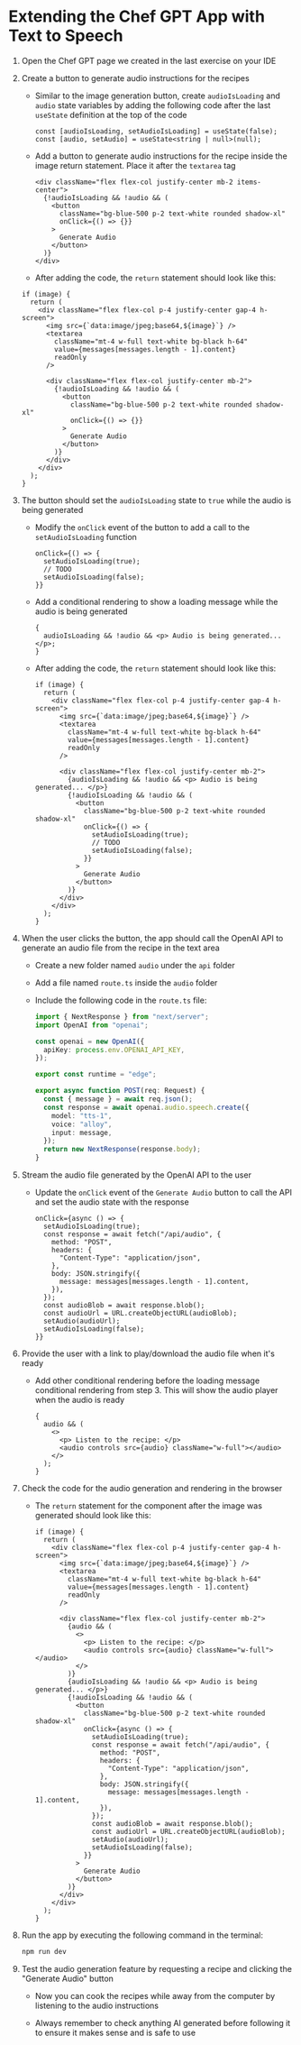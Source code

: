 # Extending the Chef GPT App with Text to Speech

1. Open the Chef GPT page we created in the last exercise on your IDE

2. Create a button to generate audio instructions for the recipes

   - Similar to the image generation button, create `audioIsLoading` and `audio` state variables by adding the following code after the last `useState` definition at the top of the code

     ```tsx
     const [audioIsLoading, setAudioIsLoading] = useState(false);
     const [audio, setAudio] = useState<string | null>(null);
     ```

   - Add a button to generate audio instructions for the recipe inside the image return statement. Place it after the `textarea` tag

     ```tsx
     <div className="flex flex-col justify-center mb-2 items-center">
       {!audioIsLoading && !audio && (
         <button
           className="bg-blue-500 p-2 text-white rounded shadow-xl"
           onClick={() => {}}
         >
           Generate Audio
         </button>
       )}
     </div>
     ```

   - After adding the code, the `return` statement should look like this:

   ```tsx
   if (image) {
     return (
       <div className="flex flex-col p-4 justify-center gap-4 h-screen">
         <img src={`data:image/jpeg;base64,${image}`} />
         <textarea
           className="mt-4 w-full text-white bg-black h-64"
           value={messages[messages.length - 1].content}
           readOnly
         />

         <div className="flex flex-col justify-center mb-2">
           {!audioIsLoading && !audio && (
             <button
               className="bg-blue-500 p-2 text-white rounded shadow-xl"
               onClick={() => {}}
             >
               Generate Audio
             </button>
           )}
         </div>
       </div>
     );
   }
   ```

3. The button should set the `audioIsLoading` state to `true` while the audio is being generated

   - Modify the `onClick` event of the button to add a call to the `setAudioIsLoading` function

     ```tsx
     onClick={() => {
       setAudioIsLoading(true);
       // TODO
       setAudioIsLoading(false);
     }}
     ```

   - Add a conditional rendering to show a loading message while the audio is being generated

     ```tsx
     {
       audioIsLoading && !audio && <p> Audio is being generated... </p>;
     }
     ```

   - After adding the code, the `return` statement should look like this:

     ```tsx
     if (image) {
       return (
         <div className="flex flex-col p-4 justify-center gap-4 h-screen">
           <img src={`data:image/jpeg;base64,${image}`} />
           <textarea
             className="mt-4 w-full text-white bg-black h-64"
             value={messages[messages.length - 1].content}
             readOnly
           />

           <div className="flex flex-col justify-center mb-2">
             {audioIsLoading && !audio && <p> Audio is being generated... </p>}
             {!audioIsLoading && !audio && (
               <button
                 className="bg-blue-500 p-2 text-white rounded shadow-xl"
                 onClick={() => {
                   setAudioIsLoading(true);
                   // TODO
                   setAudioIsLoading(false);
                 }}
               >
                 Generate Audio
               </button>
             )}
           </div>
         </div>
       );
     }
     ```

4. When the user clicks the button, the app should call the OpenAI API to generate an audio file from the recipe in the text area

   - Create a new folder named `audio` under the `api` folder

   - Add a file named `route.ts` inside the `audio` folder

   - Include the following code in the `route.ts` file:

     ```ts
     import { NextResponse } from "next/server";
     import OpenAI from "openai";

     const openai = new OpenAI({
       apiKey: process.env.OPENAI_API_KEY,
     });

     export const runtime = "edge";

     export async function POST(req: Request) {
       const { message } = await req.json();
       const response = await openai.audio.speech.create({
         model: "tts-1",
         voice: "alloy",
         input: message,
       });
       return new NextResponse(response.body);
     }
     ```

5. Stream the audio file generated by the OpenAI API to the user

   - Update the `onClick` event of the `Generate Audio` button to call the API and set the audio state with the response

     ```tsx
     onClick={async () => {
       setAudioIsLoading(true);
       const response = await fetch("/api/audio", {
         method: "POST",
         headers: {
           "Content-Type": "application/json",
         },
         body: JSON.stringify({
           message: messages[messages.length - 1].content,
         }),
       });
       const audioBlob = await response.blob();
       const audioUrl = URL.createObjectURL(audioBlob);
       setAudio(audioUrl);
       setAudioIsLoading(false);
     }}
     ```

6. Provide the user with a link to play/download the audio file when it's ready

   - Add other conditional rendering before the loading message conditional rendering from step 3. This will show the audio player when the audio is ready

     ```tsx
     {
       audio && (
         <>
           <p> Listen to the recipe: </p>
           <audio controls src={audio} className="w-full"></audio>
         </>
       );
     }
     ```

7. Check the code for the audio generation and rendering in the browser

   - The `return` statement for the component after the image was generated should look like this:

     ```tsx
     if (image) {
       return (
         <div className="flex flex-col p-4 justify-center gap-4 h-screen">
           <img src={`data:image/jpeg;base64,${image}`} />
           <textarea
             className="mt-4 w-full text-white bg-black h-64"
             value={messages[messages.length - 1].content}
             readOnly
           />

           <div className="flex flex-col justify-center mb-2">
             {audio && (
               <>
                 <p> Listen to the recipe: </p>
                 <audio controls src={audio} className="w-full"></audio>
               </>
             )}
             {audioIsLoading && !audio && <p> Audio is being generated... </p>}
             {!audioIsLoading && !audio && (
               <button
                 className="bg-blue-500 p-2 text-white rounded shadow-xl"
                 onClick={async () => {
                   setAudioIsLoading(true);
                   const response = await fetch("/api/audio", {
                     method: "POST",
                     headers: {
                       "Content-Type": "application/json",
                     },
                     body: JSON.stringify({
                       message: messages[messages.length - 1].content,
                     }),
                   });
                   const audioBlob = await response.blob();
                   const audioUrl = URL.createObjectURL(audioBlob);
                   setAudio(audioUrl);
                   setAudioIsLoading(false);
                 }}
               >
                 Generate Audio
               </button>
             )}
           </div>
         </div>
       );
     }
     ```

8. Run the app by executing the following command in the terminal:

   ```bash
   npm run dev
   ```

9. Test the audio generation feature by requesting a recipe and clicking the "Generate Audio" button

   - Now you can cook the recipes while away from the computer by listening to the audio instructions

   - Always remember to check anything AI generated before following it to ensure it makes sense and is safe to use
